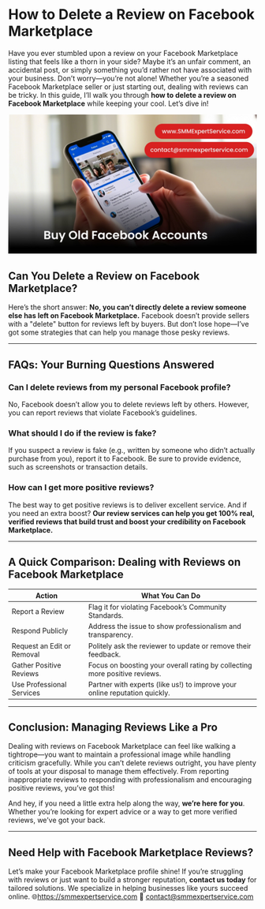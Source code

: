 # How to Delete a Review on Facebook Marketplace

Have you ever stumbled upon a review on your Facebook Marketplace listing that feels like a thorn in your side? Maybe it’s an unfair comment, an accidental post, or simply something you’d rather not have associated with your business. Don’t worry—you’re not alone! Whether you’re a seasoned Facebook Marketplace seller or just starting out, dealing with reviews can be tricky. In this guide, I’ll walk you through **how to delete a review on Facebook Marketplace** while keeping your cool. Let’s dive in!

![How-to-Delete-a-Review-on-Facebook-Marketplace](https://github.com/SMMExpertService/How-to-Delete-a-Review-on-Facebook-Marketplace/blob/a7a61d094f4d3f5eff6f82b96706c618e2eebe75/Delete%20a%20Review%20on%20Facebook-min.jpg)

## **Can You Delete a Review on Facebook Marketplace?**

Here’s the short answer: **No, you can’t directly delete a review someone else has left on Facebook Marketplace.** Facebook doesn’t provide sellers with a "delete" button for reviews left by buyers. But don’t lose hope—I’ve got some strategies that can help you manage those pesky reviews.

---

## **FAQs: Your Burning Questions Answered**

### **Can I delete reviews from my personal Facebook profile?**
No, Facebook doesn’t allow you to delete reviews left by others. However, you can report reviews that violate Facebook’s guidelines.

### **What should I do if the review is fake?**
If you suspect a review is fake (e.g., written by someone who didn’t actually purchase from you), report it to Facebook. Be sure to provide evidence, such as screenshots or transaction details.

### **How can I get more positive reviews?**
The best way to get positive reviews is to deliver excellent service. And if you need an extra boost? **Our review services can help you get 100% real, verified reviews that build trust and boost your credibility on Facebook Marketplace.**

---

## **A Quick Comparison: Dealing with Reviews on Facebook Marketplace**

| **Action**                     | **What You Can Do**                                                                 |
|--------------------------------|-------------------------------------------------------------------------------------|
| Report a Review                | Flag it for violating Facebook’s Community Standards.                               |
| Respond Publicly               | Address the issue to show professionalism and transparency.                        |
| Request an Edit or Removal     | Politely ask the reviewer to update or remove their feedback.                      |
| Gather Positive Reviews        | Focus on boosting your overall rating by collecting more positive reviews.         |
| Use Professional Services      | Partner with experts (like us!) to improve your online reputation quickly.         |

---

## **Conclusion: Managing Reviews Like a Pro**

Dealing with reviews on Facebook Marketplace can feel like walking a tightrope—you want to maintain a professional image while handling criticism gracefully. While you can’t delete reviews outright, you have plenty of tools at your disposal to manage them effectively. From reporting inappropriate reviews to responding with professionalism and encouraging positive reviews, you’ve got this!

And hey, if you need a little extra help along the way, **we’re here for you**. Whether you’re looking for expert advice or a way to get more verified reviews, we’ve got your back.

---

## **Need Help with Facebook Marketplace Reviews?**

Let’s make your Facebook Marketplace profile shine! If you’re struggling with reviews or just want to build a stronger reputation, **contact us today** for tailored solutions. We specialize in helping businesses like yours succeed online.
🌐https://smmexpertservice.com
📧 contact@smmexpertservice.com
